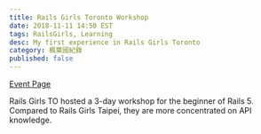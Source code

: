 ```yaml
---
title: Rails Girls Toronto Workshop
date: 2018-11-11 14:50 EST
tags: RailsGirls, Learning
desc: My first experience in Rails Girls Toronto
category: 楓葉國紀錄
published: false
---
```


[Event Page](https://www.meetup.com/railsgirlsTO/events/254251768/)

Rails Girls TO hosted a 3-day workshop for the beginner of Rails 5. Compared to Rails Girls Taipei, they are more concentrated on API knowledge.